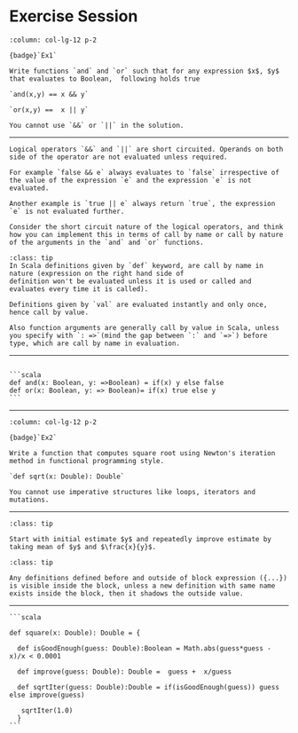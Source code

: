 # Exercise Session

````{panels}
:column: col-lg-12 p-2

{badge}`Ex1`

Write functions `and` and `or` such that for any expression $x$, $y$ that evaluates to Boolean,  following holds true

`and(x,y) == x && y`  

`or(x,y) ==  x || y`

You cannot use `&&` or `||` in the solution.
````
-------------------------------------------------------------------

```{important}
Logical operators `&&` and `||` are short circuited. Operands on both side of the operator are not evaluated unless required.

For example `false && e` always evaluates to `false` irrespective of the value of the expression `e` and the expression `e` is not evaluated.

Another example is `true || e` always return `true`, the expression `e` is not evaluated further.

Consider the short circuit nature of the logical operators, and think how you can implement this in terms of call by name or call by nature of the arguments in the `and` and `or` functions.
```


```{admonition} Call by Name *vs* Call by Value
:class: tip
In Scala definitions given by `def` keyword, are call by name in nature (expression on the right hand side of
definition won't be evaluated unless it is used or called and evaluates every time it is called).  

Definitions given by `val` are evaluated instantly and only once, hence call by value.

Also function arguments are generally call by value in Scala, unless you specify with `: =>`(mind the gap between `:` and `=>`) before type, which are call by name in evaluation.

```

--------------------------------------------------------------------------------
````{dropdown} Ex1 solution

```scala
def and(x: Boolean, y: =>Boolean) = if(x) y else false
def or(x: Boolean, y: => Boolean)= if(x) true else y
```
````

--------------------------------------------------------------------------------

````{panels}
:column: col-lg-12 p-2

{badge}`Ex2`

Write a function that computes square root using Newton's iteration method in functional programming style.

`def sqrt(x: Double): Double`

You cannot use imperative structures like loops, iterators and mutations.
````

------------------------------------------------------------------------------------------
```{admonition} Newton's Method
:class: tip

Start with initial estimate $y$ and repeatedly improve estimate by taking mean of $y$ and $\frac{x}{y}$.

```

```{admonition} Block Scope
:class: tip

Any definitions defined before and outside of block expression ({...}) is visible inside the block, unless a new definition with same name exists inside the block, then it shadows the outside value.

```
--------------------------------------------------------------------------------------------

````{dropdown} Ex2 solution
```scala

def square(x: Double): Double = {

  def isGoodEnough(guess: Double):Boolean = Math.abs(guess*guess - x)/x < 0.0001

  def improve(guess: Double): Double =  guess +  x/guess

  def sqrtIter(guess: Double):Double = if(isGoodEnough(guess)) guess else improve(guess)

   sqrtIter(1.0)
  }
```
````
